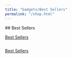 ```yaml
---
title: "Gadgets/Best Sellers"
permalink: "/shop.html"
---
```


<div style="display:flex;">
  <div style="width:70%;">
    ## Best Sellers

<a target="_blank" href="https://www.amazon.in/b?_encoding=UTF8&tag=psnappz-21&linkCode=ur2&linkId=f7eaf7a69524481a0d9c8d747e47d897&camp=3638&creative=24630&node=976419031">Best Sellers</a>

  </div>
  <div style="width:30%;">
    <!-- Amazon banner ad code for 300x600 ad goes here -->
<script type="text/javascript" language="javascript">
    var aax_size='300x600';
    var aax_pubname = 'psnappz-21';
    var aax_src='302';
</script>
<script type="text/javascript" language="javascript" src="http://c.amazon-adsystem.com/aax2/assoc.js"></script>
  </div>
</div>


<!-- Amazon side bannder ad -->


    


<a target="_blank" href="https://www.amazon.in/b?_encoding=UTF8&tag=psnappz-21&linkCode=ur2&linkId=f7eaf7a69524481a0d9c8d747e47d897&camp=3638&creative=24630&node=976419031">Best Sellers</a>
